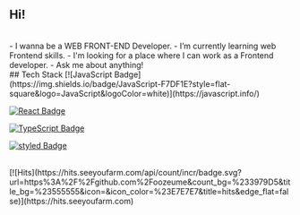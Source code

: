 ## Hi! 
<br>
- I wanna be a WEB FRONT-END Developer.
- I’m currently learning web Frontend skills.
- I'm looking for a place where I can work as a Frontend developer.
- Ask me about anything!

<br>
## Tech Stack
[![JavaScript Badge](https://img.shields.io/badge/JavaScript-F7DF1E?style=flat-square&logo=JavaScript&logoColor=white)](https://javascript.info/)

[![React Badge](https://img.shields.io/badge/React-61DAFB?style=flat-square&logo=React&logoColor=white)](https://reactjs.org/)

[![TypeScript Badge](https://img.shields.io/badge/Typescript-235A97?style=flat-square&logo=Typescript&logoColor=white)](https://www.typescriptlang.org/)

[![styled Badge](https://img.shields.io/badge/StyledComponents-DB7093?style=flat-square&logo=styled-components&logoColor=white)](https://www.apollographql.com/)

<br>
[![Hits](https://hits.seeyoufarm.com/api/count/incr/badge.svg?url=https%3A%2F%2Fgithub.com%2Foozeume&count_bg=%233979D5&title_bg=%23555555&icon=&icon_color=%23E7E7E7&title=hits&edge_flat=false)](https://hits.seeyoufarm.com)

